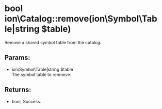 # bool ion\Catalog::remove(ion\Symbol\Table|string $table)

Remove a shared symbol table from the catalog.






## Params:

* ion\Symbol\Table|string $table  
   The symbol table to renmove.


## Returns:

* bool, Success.


